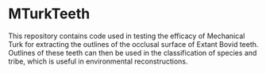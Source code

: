 # MTurkTeeth

This repository contains code used in testing the efficacy of Mechanical Turk for extracting the outlines of the occlusal surface of Extant Bovid teeth. 
Outlines of these teeth can then be used in the classification of species and tribe, which is useful in environmental reconstructions.  
